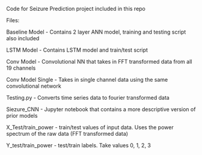 Code for Seizure Prediction project included in this repo

Files:

Baseline Model - Contains 2 layer ANN model, training and testing script also included

LSTM Model - Contains LSTM model and train/test script

Conv Model - Convolutional NN that takes in FFT transformed data from all 19 channels

Conv Model Single - Takes in single channel data using the same convolutional network

Testing.py - Converts time series data to fourier transformed data

Siezure_CNN - Jupyter notebook that contains a more descriptive version of prior models

X_Test/train_power - train/test values of input data. Uses the power spectrum of the raw data (FFT transformed data)

Y_test/train_power - test/train labels. Take values 0, 1, 2, 3
